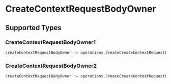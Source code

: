 # CreateContextRequestBodyOwner


## Supported Types

### CreateContextRequestBodyOwner1

```go
createContextRequestBodyOwner := operations.CreateCreateContextRequestBodyOwnerCreateContextRequestBodyOwner1(operations.CreateContextRequestBodyOwner1{/* values here */})
```

### CreateContextRequestBodyOwner2

```go
createContextRequestBodyOwner := operations.CreateCreateContextRequestBodyOwnerCreateContextRequestBodyOwner2(operations.CreateContextRequestBodyOwner2{/* values here */})
```

